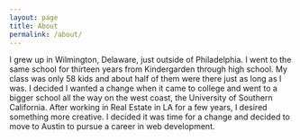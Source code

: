 ```yaml
---
layout: page
title: About
permalink: /about/
---
```

I grew up in Wilmington, Delaware, just outside of Philadelphia. I went to the same school for thirteen years from Kindergarden through high school. My class was only 58 kids and about half of them were there just as long as I was. I decided I wanted a change when it came to college and went to a bigger school all the way on the west coast, the University of Southern California. After working in Real Estate in LA for a few years, I desired something more creative. I decided it was time for a change and decided to move to Austin to pursue a career in web development.

